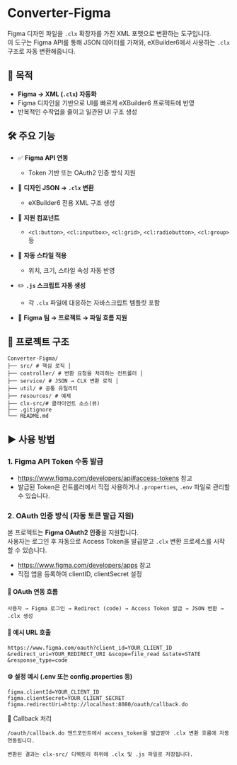 # Converter-Figma

Figma 디자인 파일을 `.clx` 확장자를 가진 XML 포맷으로 변환하는 도구입니다.  
이 도구는 Figma API를 통해 JSON 데이터를 가져와, eXBuilder6에서 사용하는 `.clx` 구조로 자동 변환해줍니다.

## 📌 목적

- **Figma → XML (`.clx`) 자동화**
- Figma 디자인을 기반으로 UI를 빠르게 eXBuilder6 프로젝트에 반영
- 반복적인 수작업을 줄이고 일관된 UI 구조 생성

## 🛠 주요 기능

- ✅ **Figma API 연동**
  - Token 기반 또는 OAuth2 인증 방식 지원

- 🔁 **디자인 JSON → `.clx` 변환**
  - eXBuilder6 전용 XML 구조 생성

- 🧩 **지원 컴포넌트**
  - `<cl:button>`, `<cl:inputbox>`, `<cl:grid>`, `<cl:radiobutton>`, `<cl:group>` 등

- 🎨 **자동 스타일 적용**
  - 위치, 크기, 스타일 속성 자동 반영

- ✏️ **`.js` 스크립트 자동 생성**
  - 각 `.clx` 파일에 대응하는 자바스크립트 템플릿 포함

- 📁 **Figma 팀 → 프로젝트 → 파일 흐름 지원**


## 📂 프로젝트 구조

```
Converter-Figma/
├── src/ # 핵심 로직 │
├── controller/ # 변환 요청을 처리하는 컨트롤러 │
├── service/ # JSON → CLX 변환 로직 │
├── util/ # 공통 유틸리티
├── resources/ # 예제
├── clx-src/# 클라이언트 소스(뷰)
├── .gitignore
└── README.md
```

## ▶️ 사용 방법

### 1. Figma API Token 수동 발급

- https://www.figma.com/developers/api#access-tokens 참고
- 발급된 Token은 컨트롤러에서 직접 사용하거나 `.properties`, `.env` 파일로 관리할 수 있습니다.

### 2. OAuth 인증 방식 (자동 토큰 발급 지원)

본 프로젝트는 **Figma OAuth2 인증**을 지원합니다.  
사용자는 로그인 후 자동으로 Access Token을 발급받고 `.clx` 변환 프로세스를 시작할 수 있습니다.

- https://www.figma.com/developers/apps 참고
- 직접 앱을 등록하여 clientID, clientSecret 설정

#### 🔑 OAuth 연동 흐름

```
사용자 → Figma 로그인 → Redirect (code) → Access Token 발급 → JSON 변환 → .clx 생성
```

#### 🔗 예시 URL 호출

```
https://www.figma.com/oauth?client_id=YOUR_CLIENT_ID &redirect_uri=YOUR_REDIRECT_URI &scope=file_read &state=STATE &response_type=code
```

#### ⚙️ 설정 예시 (.env 또는 config.properties 등)

```properties
figma.clientId=YOUR_CLIENT_ID
figma.clientSecret=YOUR_CLIENT_SECRET
figma.redirectUri=http://localhost:8080/oauth/callback.do

```
🔄 Callback 처리

```
/oauth/callback.do 엔드포인트에서 access_token을 발급받아 .clx 변환 흐름에 자동 연동됩니다.

변환된 결과는 clx-src/ 디렉토리 하위에 .clx 및 .js 파일로 저장됩니다.
```
